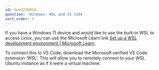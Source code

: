 ```yaml
---
id: 5ea323b01d
question: 'Windows: WSL and VS Code'
sort_order: 3
---
```


If you have a Windows 11 device and would like to use the built-in WSL to access Linux, you can use the Microsoft Learn link [Set up a WSL development environment | Microsoft Learn](https://learn.microsoft.com/en-us/windows/wsl/setup/environment).

To connect this to VS Code, download the Microsoft verified VS Code extension ‘WSL’. This will allow you to remotely connect to your WSL Ubuntu instance as if it were a virtual machine.